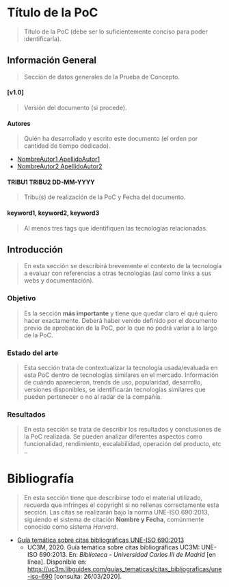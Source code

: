 # Título de la PoC

>Título de la PoC (debe ser lo suficientemente conciso para poder identificarla).

## Información General
>Sección de datos generales de la Prueba de Concepto.


#### [v1.0]
> Versión del documento (si procede).

#### Autores
> Quién ha desarrollado y escrito este documento (el orden por cantidad de tiempo dedicado).
* [NombreAutor1 ApellidoAutor1](mailto:nombre1.apellido1.next@bbva.com)
* [NombreAutor2 ApellidoAutor2](mailto:nombre2.apellido2.next@bbva.com)


#### TRIBU1 TRIBU2 DD-MM-YYYY
> Tribu(s) de realización de la PoC y Fecha del documento.


#### keyword1, keyword2, keyword3
> Al menos tres tags que identifiquen las tecnologías relacionadas.

## Introducción
> En esta sección se describirá brevemente el contexto de la tecnología a evaluar con referencias a otras tecnologías (así como links a sus webs y documentación).

### Objetivo
> Es la sección **más importante** y tiene que quedar claro el qué quiero hacer exactamente. Deberá haber venido definido por el documento previo de aprobación de la PoC, por lo que no podrá variar a lo largo de la PoC.

### Estado del arte
> Esta sección trata de contextualizar la tecnología usada/evaluada en esta PoC dentro de tecnologías similares en el mercado. Información de cuándo aparecieron, trends de uso, popularidad, desarrollo, versiones disponibles, se identificarán tecnologías similares que pueden pertenecer o no al radar de la compañía.


### Resultados
> En esta sección se trata de describir los resultados y conclusiones de la PoC realizada. Se pueden analizar diferentes aspectos como funcionalidad, rendimiento, escalabilidad, operación del producto, etc ..


# Bibliografía
> En esta sección tiene que describirse todo el material utilizado, recuerda que infringes el copyright si no rellenas correctamente esta sección. Las citas se realizarán bajo la norma UNE-ISO 690:2013, siguiendo el sistema de citación **Nombre y Fecha**, comúnmente conocido como sistema *Harvard*.
* [Guía temática sobre citas bibliográficas UNE-ISO 690:2013](https://uc3m.libguides.com/guias_tematicas/citas_bibliograficas/une-iso-690#articulo)
  - UC3M, 2020. Guía temática sobre citas bibliográficas UC3M: UNE-ISO 690:2013. En: *Biblioteca - Universidad Carlos III de Madrid* [en línea]. Disponible en: https://uc3m.libguides.com/guias_tematicas/citas_bibliograficas/une-iso-690 [consulta: 26/03/2020].
